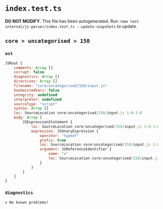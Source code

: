 # `index.test.ts`

**DO NOT MODIFY**. This file has been autogenerated. Run `rome test internal/js-parser/index.test.ts --update-snapshots` to update.

## `core > uncategorised > 150`

### `ast`

```javascript
JSRoot {
	comments: Array []
	corrupt: false
	diagnostics: Array []
	directives: Array []
	filename: "core/uncategorised/150/input.js"
	hasHoistedVars: false
	integrity: undefined
	interpreter: undefined
	sourceType: "script"
	syntax: Array []
	loc: SourceLocation core/uncategorised/150/input.js 1:0-1:8
	body: Array [
		JSExpressionStatement {
			loc: SourceLocation core/uncategorised/150/input.js 1:0-1:8
			expression: JSUnaryExpression {
				operator: "typeof"
				prefix: true
				loc: SourceLocation core/uncategorised/150/input.js 1:0-1:8
				argument: JSReferenceIdentifier {
					name: "x"
					loc: SourceLocation core/uncategorised/150/input.js 1:7-1:8 (x)
				}
			}
		}
	]
}
```

### `diagnostics`

```
✔ No known problems!

```
